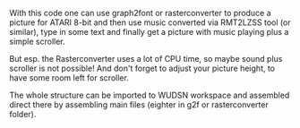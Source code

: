 With this code one can use graph2font or rasterconverter to produce a picture for ATARI 8-bit and then use music
converted via RMT2LZSS tool (or similar), type in some text and finally get a picture with music playing plus a
simple scroller.

But esp. the Rasterconverter uses a lot of CPU time, so maybe sound plus scroller is not possible!
And don't forget to adjust your picture height, to have some room left for scroller.

The whole structure can be imported to WUDSN workspace and assembled direct there by assembling main files (eighter
in g2f or rasterconverter folder).
